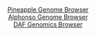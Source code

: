 <div id="Pineapple_Genome_Browser" align="center">
  <a href="https://igv.org/app/?sessionURL=blob:zZNdb5swFIb_i6VWm0TAQICCVE0kadM0tN2a0fRDFXLAgBuwHdtJmkb573OrTbvppOZi0yQu7CN_vOfxwxassJCEURABx7Q907aBAWTN1hPU8gZfohZLEJWokdgAApdYYJpjEG1BiaRC6XWid9ZKcRlZFlG80yJaMVO6JmrRC6NoLc2ctVafNQ2aMYEUE9LqCbRiFqlWnTWeIc5NfbdrelaBFLJQw2tGJbM4plW21udlv0pZhSlrcdYuG0XeAmQ6j85YmCX6Ek8ncZ5jKcd4MyqO4_EovnFP0vuh379Pr86mqT89nJCKIrUU.JjGw6dq5Meb8_VocHuVkGd.0Uu.pXdXRwfu4PDkmROB5bEd2Eeu5wbQ12AILfDz_9Sz_siefb.45PRyOFgMx1_dBC9SzutB9dTyOy_.Q987AzQsX2oPQF6LILKh4ULf8By_8zq0jwwIQ01HMAKih0cDKIHyuV7.sAVqw7UtQOLF8k0cAzBRYAGiTghhYIeh43WDLgxDe2dswVI0fw_taXodBtCJHcfPStIorXKRScqliSg1V3lpVi97sixVfVvPJ_ObsoT9JL5DZ4wcOL1w1D0fz9.lGWgC.vK3B9StfiTTP_HuI0FMNdtXtu6oDpvy7Dsqem6eJCc5vlngIZ31T9__yV7x7IemZKJFSq_XFT396dsKCYKo0oUVkWRGGqI2U02RrUFkO67WFuSsYdpDIKrZJ2hAw_bg5996urvH3Q8-">Pineapple Genome Browser</a>
</div>
<div id="Alphonso_Genome_Browser" align="center">
  <a href="https://igv.org/app/?sessionURL=blob:zZJda9swFIb_i6BlA8eWrTiuDWU4bdqkzZK2qRdIKUaxZVuNLXmS7HyR_z61bOxmheZiY6AL6aCP9zx69qAlQlLOQAAc03ZN2wYGkAVfz3BVl2SCKyJBkOFSEgMIkhFBWEJAsAcZlgpHD2N9slCqloFlUVV3Ksxybkpk4grvOMNraSa8si54WeIlF1hxIa2.wC23aN521mSJ69rUbyPTtVKssIXLuuBMcqsmLI_X.r74VynOCeMViaumVPQtQKzz6IypmeEv4XwWJgmR8pZsR.l5eDsKv6FBtLjuXSyi6XAe9eanM5ozrBpBztMTp8.Kr6iapi_2SC.G.bgpppdXqxbtqtEJujwdbGoqiDy3PfsMuegM.RoOZSnZ_E9960GP7P26ezPspl6d7RakVXy9rR_ddqC8TRG90_fBACVPGu0CSArhBTY0EOwZrtPrvE7tMwPCVzqCUxA8PRtACZys9PanPVDbWhsDJPnevMljAC5SIkDQ8SH0bN933K7Xhb5vH4w9aET599BeRQ..B53QcXpxRkuldU5jyWppYsbMNsnMfHckS21Oeh_CyabFsLrjk9VuMis2L6vNNVre_4lmF2oC.vG3D9StfiTTP_HuI0FMtTxWtru5RjQo.jLkVeMtHkVRjvst1EU8VE3.LqLj8GRcVFjp_bqilz.da7GgmCldaKmkS1pStZ1rknwNAttBWl2Q8JJrF4HIl5.gAQ3bhZ9_K4oOz4cf">Alphonso Genome Browser</a>
</div>


<div id="DAF_Genomics_Browser" align="center">
  <a href="https://igv.org/app/?sessionURL=blob:tZH7a9swEMf_F0H7k1.SHb8gDK9NuzZtw5K4GS0l3Oxz7NW2HElumob87xNZx2APxqADnZC4x_fuPjvyhEJWvCUxYRYdWJQSg8iSb2bQdDXeQIOSxAXUEg0isECBbYYk3pECpIJ0eqUzS6U6Gdt2DoW5wpY3VSYt6VrQmZL3qkQdajILGnjhLWyklfFGByuwoe5K3kpuQ5ahlKZjd9iulhvQ13ff8lASl01fq.qgutRN6MZyqwDdbdXm.PyXRv6Dsj7Vu2QxSw75Y9xe5MNkfJHcuqP07tw_uUsnHxapvzieVasWVC9w.HHy1Jx8qbfzy1KshX8W4TU9fZly1TlH7unx6LmrBMohDWjoDtyAMrI3SM2zXiMgWSloTD0jYKHBPM98fboDX.9A8IrE9w8GUQKyRx1.vyNq22lQROK6PzAzCBc5ChKbkeMENIrYwAs8J4ro3tiRXtRvTPIsnUaBwxLGfOszNFq_qOrD.rTQr863wvhTZW3_iun8iL3Ptc2vH4GGcz.8mgTTy0_r1Rja0W34W1SunuCPoxVcNKC069v3FQzUWrHBVv0g4.4f9l8B">DAF Genomics Browser</a>
</div>
